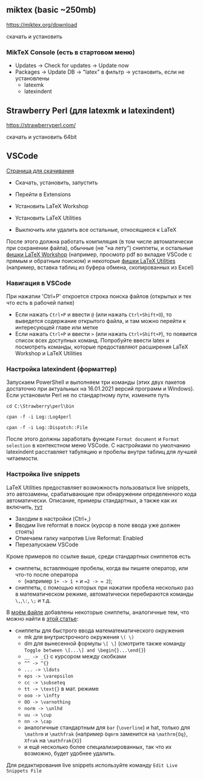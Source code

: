 ## miktex (basic ~250mb)
  https://miktex.org/download
  
  скачать и установить
  
### MikTeX Console (есть в стартовом меню)
  - Updates -> Check for updates -> Update now
  - Packages -> Update DB -> "latex" в фильтр -> установить, если не установлены
      - latexmk
      - latexindent

## Strawberry Perl (для latexmk и latexindent)
  https://strawberryperl.com/
  
  скачать и установить 64bit
  


## VSCode
[Страница для скачивания](https://code.visualstudio.com/)

- Скачать, установить, запустить

- Перейти в Extensions
  
- Установить LaTeX Workshop
    
- Установить LaTeX Utilities
    
- Выключить или удалить все остальные, относящиеся к LaTeX

После этого должна работать компиляция (в том числе автоматически при сохранении файла), обычные (не "на лету") сниппеты, и остальные [фишки LaTeX Workshop](https://github.com/James-Yu/LaTeX-Workshop#features-taster) (например, просмотр pdf во вкладке VSCode с прямым и обратным поиском) и некоторые [фишки LaTeX Utilities](https://github.com/tecosaur/LaTeX-Utilities/#features) (например, вставка таблиц из буфера обмена, скопированных из Excel)

### Навигация в VSCode
При нажатии 'Ctrl+P' откроется строка поиска файлов (открытых и тех что есть в рабочей папке)
- Если нажать `Ctrl+P` и ввести `@` (или нажать `Ctrl+Shift+O`), то выведется содержание открытого файла, и там можно перейти к интересующей главе или метке
- Если нажать `Ctrl+P` и ввести `>` (или нажать `Ctrl+Shift+P`), то появится список всех доступных команд. Попробуйте ввести latex и посмотреть команды, которые предоставляют расширения LaTeX Workshop и LaTeX Utilities

### Настройка latexindent (форматтер)
Запускаем PowerShell и выполняем три команды (этих двух пакетов достаточно при актуальных на 16.01.2021 версий программ и Windows). Если установили Perl не по стандартному пути, измените путь

  ```cd C:\Strawberry\perl\bin```

  ```cpan -f -i Log::Log4perl```
  
  ```cpan -f -i Log::Dispatch::File```

После этого должны заработать функции `Format document` и `Format selection` в контекстном меню VSCode. С настройками по умолчанию latexindent расставляет табуляцию и пробелы внутри таблиц для лучшей читаемости. 

### Настройка live snippets
LaTeX Utilities предоставляет возможность пользоваться live snippets, это автозамены, срабатывающие при обнаружении определенного кода автоматически. Описание, примеры стандартных, а также как их включить, [тут](https://github.com/tecosaur/LaTeX-Utilities/wiki/Live-Snippets#the-defaults)

- Заходим в настройки (Ctrl+,)
- Вводим live reformat в поиск (курсор в поле ввода уже должен стоять)
- Отмечаем галку напротив Live Reformat: Enabled
- Перезапускаем VSCode

Кроме примеров по ссылке выше, среди стандартных сниппетов есть 
- сниппеты, вставляющие пробелы, когда вы пишете оператор, или что-то после оператора 
  - (например `1+ -> 1 +`  и `=2 -> = 2`);
- сниппеты, с помощью которых при нажатии пробела несколько раз в математическом режиме, автоматически перебираются команды `\,`,`\:`, `\;` и т.д.

В [моём файле](latexUtilsLiveSnippets.json) добавлены некоторые сниппеты, аналогичные тем, что можно найти в [этой статье](https://castel.dev/post/lecture-notes-1/):
- сниппеты для быстрого ввода математематического окружения
  - mk для внутристрочного окружения `\( \)`
  - dm для вынесенной формулы `\[ \]` (смотрите также команду `Toggle between \[...\] and \begin{}...\end{}`)
  - `__ -> _{}` с курсором между скобками
  - `^^ -> ^{}`
  - `... -> \ldots`
  - `eps -> \varepsilon`
  - `cc -> \subseteq`
  - `tt -> \text{}` в мат. режиме
  - `ooo -> \infty`
  - `OO -> \varnothing`
  - `norm -> \unlhd`
  - `uu -> \cup`
  - `nn -> \cap`
  - аналогичные стандартным для `bar` (`\overline`) и hat, только для `\mathrm` и `\mathfrak` (например `Oqmrm` заменится на `\mathrm{Oq}`, `Xfrak` на `\mathfrak{X}`)
  - и ещё несколько более специализированных, так что их возможно, будет удобнее удалить.

Для редактирования live snippets используйте команду `Edit Live Snippets File`

